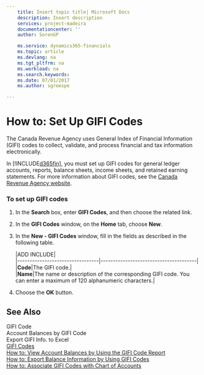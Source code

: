 ```yaml
---
    title: Insert topic title| Microsoft Docs
    description: Insert description
    services: project-madeira
    documentationcenter: ''
    author: SorenGP

    ms.service: dynamics365-financials
    ms.topic: article
    ms.devlang: na
    ms.tgt_pltfrm: na
    ms.workload: na
    ms.search.keywords:
    ms.date: 07/01/2017
    ms.author: sgroespe

---
```

# How to: Set Up GIFI Codes
The Canada Revenue Agency uses General Index of Financial Information \(GIFI\) codes to collect, validate, and process financial and tax information electronically.  
  
 In [!INCLUDE[d365fin](../../includes/d365fin_md.md)], you must set up GIFI codes for general ledger accounts, reports, balance sheets, income sheets, and retained earning statements. For more information about GIFI codes, see the [Canada Revenue Agency website](http://go.microsoft.com/fwlink/?LinkId=214332).  
  
### To set up GIFI codes  
  
1.  In the **Search** box, enter **GIFI Codes**, and then choose the related link.  
  
2.  In the **GIFI Codes** window, on the **Home** tab, choose **New**.  
  
3.  In the **New - GIFI Codes** window, fill in the fields as described in the following table.  
  
    |ADD INCLUDE<!--[!INCLUDE[bp_tablefield](../../includes/bp_tabledescription_md.md)]-->|  
    |---------------------------------|---------------------------------------|  
    |**Code**|The GIFI code.|  
    |**Name**|The name or description of the corresponding GIFI code. You can enter a maximum of 120 alphanumeric characters.|  
  
4.  Choose the **OK** button.  
  
## See Also  
 GIFI Code   
 Account Balances by GIFI Code   
 Export GIFI Info. to Excel   
 [GIFI Codes](../gifi-codes.md)   
 [How to: View Account Balances by Using the GIFI Code Report](../how-to-view-account-balances-by-using-the-gifi-code-report.md)   
 [How to: Export Balance Information by Using GIFI Codes](../how-to-export-balance-information-by-using-gifi-codes.md)   
 [How to: Associate GIFI Codes with Chart of Accounts](../how-to-associate-gifi-codes-with-chart-of-accounts.md)